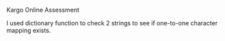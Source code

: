 Kargo Online Assessment

I used dictionary function to check 2 strings to see if one-to-one character mapping exists.

